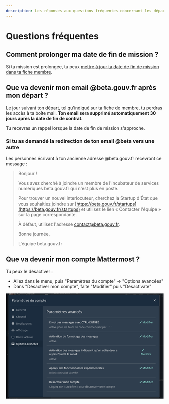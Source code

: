 ```yaml
---
description: Les réponses aux questions fréquentes concernant les départs.
---
```


# Questions fréquentes

## Comment prolonger ma date de fin de mission ?

Si ta mission est prolongée, tu peux [mettre à jour ta date de fin de mission dans ta fiche membre](https://doc.incubateur.net/communaute/travailler-a-beta-gouv/jutilise-les-outils-de-la-communaute/outils/mise-a-jour-de-mes-informations#comment-mettre-a-jour-mes-dates-de-mission).

## Que va devenir mon email @beta.gouv.fr après mon départ ?

Le jour suivant ton départ, tel qu'indiqué sur ta fiche de membre, tu perdras les accès à ta boîte mail. **Ton email sera supprimé automatiquement 30 jours après la date de fin de contrat.**

Tu recevras un rappel lorsque la date de fin de mission s'approche.

### Si tu as demandé la redirection de ton email @beta vers une autre

Les personnes écrivant à ton ancienne adresse @beta.gouv.fr recevront ce message :

> Bonjour !
>
> Vous avez cherché à joindre un membre de l'incubateur de services numériques beta.gouv.fr qui n'est plus en poste.
>
> Pour trouver un nouvel interlocuteur, cherchez la Startup d'État que vous souhaitiez joindre sur [https://beta.gouv.fr/startups](https://beta.gouv.fr/startups) et utilisez le lien « Contacter l'équipe » sur la page correspondante.
>
> À défaut, utilisez l'adresse contact@beta.gouv.fr.
>
> Bonne journée,
>
> L'équipe beta.gouv.fr

## Que va devenir mon compte Mattermost ?

Tu peux le désactiver :

* Allez dans le menu, puis "Paramètres du compte" -> "Options avancées"
* Dans "Désactiver mon compte", faite "Modifier" puis "Desactivate"

![Désactiver mon compte](<../../.gitbook/assets/image (14) (2) (1).png>)
